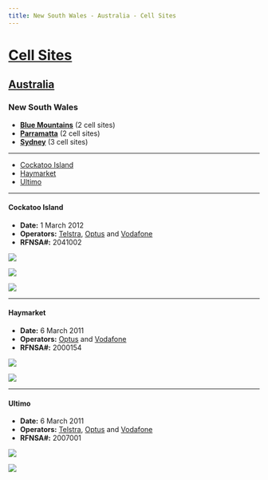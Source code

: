 ```yaml
---
title: New South Wales - Australia - Cell Sites
---
```


# [Cell Sites](../../)

## [Australia](../)

### New South Wales

* **[Blue Mountains](blue-mountains)** (2 cell sites)
* **[Parramatta](parramatta)** (2 cell sites)
* **[Sydney](sydney)** (3 cell sites)

---

* [Cockatoo Island](#cockatoo-island)
* [Haymarket](#haymarket)
* [Ultimo](#ultimo)

---

#### Cockatoo Island

* **Date:** 1 March 2012
* **Operators:** [Telstra], [Optus] and [Vodafone]
* **RFNSA#:** 2041002

![](https://f001.backblazeb2.com/file/CellSites/AU/NSW/20120301-135923.jpg)

![](https://f001.backblazeb2.com/file/CellSites/AU/NSW/20120301-113038.jpg)

![](https://f001.backblazeb2.com/file/CellSites/AU/NSW/20120301-112800.jpg)

---

#### Haymarket

* **Date:** 6 March 2011
* **Operators:** [Optus] and [Vodafone]
* **RFNSA#:** 2000154

![](https://f001.backblazeb2.com/file/CellSites/AU/NSW/20110306-174243.jpg)

![](https://f001.backblazeb2.com/file/CellSites/AU/NSW/20110306-174250.jpg)

---

#### Ultimo

* **Date:** 6 March 2011
* **Operators:** [Telstra], [Optus] and [Vodafone]
* **RFNSA#:** 2007001

![](https://f001.backblazeb2.com/file/CellSites/AU/NSW/20110306-190610.jpg)

![](https://f001.backblazeb2.com/file/CellSites/AU/NSW/20110306-190620.jpg)

[Telstra]: https://en.wikipedia.org/wiki/Telstra
[Optus]: https://en.wikipedia.org/wiki/Optus
[Vodafone]: https://en.wikipedia.org/wiki/Vodafone_(Australia)
